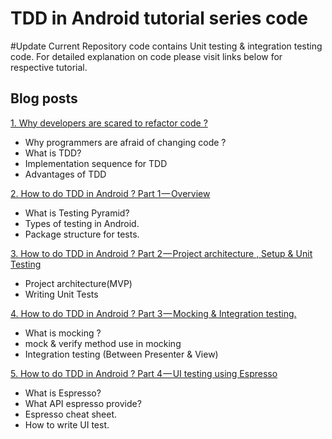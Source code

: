 TDD in Android tutorial series code
=============
#Update
Current  Repository code contains Unit testing & integration testing code. 
For detailed explanation on code please visit links below for respective tutorial.


## Blog posts
[1. Why developers are scared to refactor code ?](https://medium.com/@nileshjarad/why-developers-scared-to-refactor-code-47efd1b854e7#.kdlurj9x9)

* Why programmers are afraid of changing code ? 
* What is TDD?
* Implementation sequence for TDD
* Advantages of TDD

[2. How to do TDD in Android ? Part 1 — Overview](https://medium.com/@nileshjarad/how-to-do-tdd-in-android-90f013d91d7f#.hgtl1boej)

* What is Testing Pyramid? 
* Types of testing in Android.
* Package structure for tests.

[3. How to do TDD in Android ? Part 2 — Project architecture , Setup & Unit Testing](https://medium.com/@nileshjarad/how-to-do-tdd-in-android-part-2-project-architecture-setup-unit-testing-77cdd1d6aa3a)

* Project architecture(MVP)
* Writing Unit Tests

[4. How to do TDD in Android ? Part 3 — Mocking & Integration testing.](https://medium.com/mobility/how-to-do-tdd-in-android-part-3-mocking-integration-testing-60b057840db6#.bhfjkgxvz)

* What is mocking ?
* mock & verify method use in mocking
* Integration testing (Between Presenter & View)

[5. How to do TDD in Android ? Part 4 — UI testing using Espresso](https://medium.com/mobility/how-to-do-tdd-in-android-part-4-ui-testing-using-espresso-b381ebede191#.jz8jvs28i)

* What is Espresso?
* What API espresso provide?
* Espresso cheat sheet.
* How to write UI test.